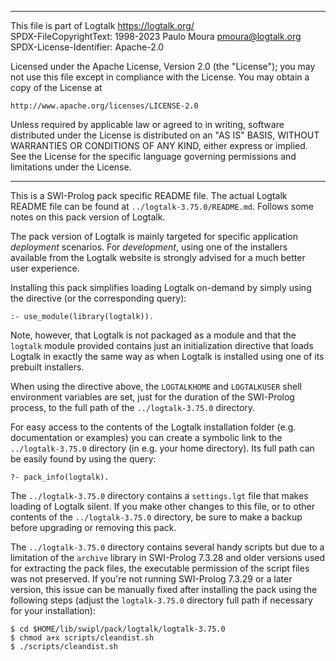 ________________________________________________________________________

This file is part of Logtalk <https://logtalk.org/>  
SPDX-FileCopyrightText: 1998-2023 Paulo Moura <pmoura@logtalk.org>  
SPDX-License-Identifier: Apache-2.0

Licensed under the Apache License, Version 2.0 (the "License");
you may not use this file except in compliance with the License.
You may obtain a copy of the License at

    http://www.apache.org/licenses/LICENSE-2.0

Unless required by applicable law or agreed to in writing, software
distributed under the License is distributed on an "AS IS" BASIS,
WITHOUT WARRANTIES OR CONDITIONS OF ANY KIND, either express or implied.
See the License for the specific language governing permissions and
limitations under the License.
________________________________________________________________________


This is a SWI-Prolog pack specific README file. The actual Logtalk
README file can be found at `../logtalk-3.75.0/README.md`. Follows
some notes on this pack version of Logtalk.

The pack version of Logtalk is mainly targeted for specific application
*deployment* scenarios. For *development*, using one of the installers
available from the Logtalk website is strongly advised for a much better
user experience.

Installing this pack simplifies loading Logtalk on-demand by simply
using the directive (or the corresponding query):

	:- use_module(library(logtalk)).

Note, however, that Logtalk is not packaged as a module and that the
`logtalk` module provided contains just an initialization directive
that loads Logtalk in exactly the same way as when Logtalk is installed
using one of its prebuilt installers.

When using the directive above, the `LOGTALKHOME` and `LOGTALKUSER`
shell environment variables are set, just for the duration of the
SWI-Prolog process, to the full path of the `../logtalk-3.75.0`
directory.

For easy access to the contents of the Logtalk installation folder
(e.g. documentation or examples) you can create a symbolic link to the
`../logtalk-3.75.0` directory (in e.g. your home directory). Its full
path can be easily found by using the query:

	?- pack_info(logtalk).

The `../logtalk-3.75.0` directory contains a `settings.lgt` file that
makes loading of Logtalk silent. If you make other changes to this file,
or to other contents of the `../logtalk-3.75.0` directory, be sure to
make a backup before upgrading or removing this pack.

The `../logtalk-3.75.0` directory contains several handy scripts but due
to a limitation of the `archive` library in SWI-Prolog 7.3.28 and older
versions used for extracting the pack files, the executable permission
of the script files was not preserved. If you're not running SWI-Prolog
7.3.29 or a later version, this issue can be manually fixed after installing
the pack using the following steps (adjust the `logtalk-3.75.0` directory
full path if necessary for your installation):

	$ cd $HOME/lib/swipl/pack/logtalk/logtalk-3.75.0
	$ chmod a+x scripts/cleandist.sh
	$ ./scripts/cleandist.sh
